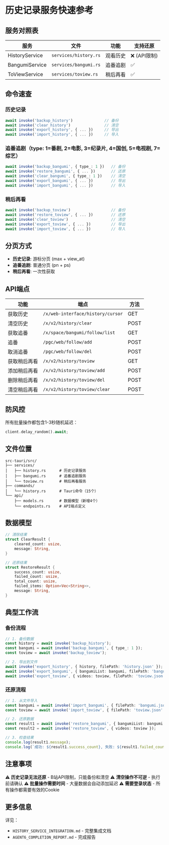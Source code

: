 # 历史记录服务快速参考

## 服务对照表

| 服务 | 文件 | 功能 | 支持还原 |
|------|------|------|----------|
| HistoryService | `services/history.rs` | 观看历史 | ❌ (API限制) |
| BangumiService | `services/bangumi.rs` | 追番追剧 | ✅ |
| ToViewService | `services/toview.rs` | 稍后再看 | ✅ |

## 命令速查

### 历史记录
```typescript
await invoke('backup_history')              // 备份
await invoke('clear_history')               // 清空
await invoke('export_history', { ... })     // 导出
await invoke('import_history', { ... })     // 导入
```

### 追番追剧（type: 1=番剧, 2=电影, 3=纪录片, 4=国创, 5=电视剧, 7=综艺）
```typescript
await invoke('backup_bangumi', { type_: 1 })   // 备份
await invoke('restore_bangumi', { ... })       // 还原
await invoke('clear_bangumi', { type_: 1 })    // 清空
await invoke('export_bangumi', { ... })        // 导出
await invoke('import_bangumi', { ... })        // 导入
```

### 稍后再看
```typescript
await invoke('backup_toview')                  // 备份
await invoke('restore_toview', { ... })        // 还原
await invoke('clear_toview')                   // 清空
await invoke('export_toview', { ... })         // 导出
await invoke('import_toview', { ... })         // 导入
```

## 分页方式

- **历史记录**: 游标分页 (max + view_at)
- **追番追剧**: 普通分页 (pn + ps)
- **稍后再看**: 一次性获取

## API端点

| 功能 | 端点 | 方法 |
|------|------|------|
| 获取历史 | `/x/web-interface/history/cursor` | GET |
| 清空历史 | `/x/v2/history/clear` | POST |
| 获取追番 | `/x/space/bangumi/follow/list` | GET |
| 追番 | `/pgc/web/follow/add` | POST |
| 取消追番 | `/pgc/web/follow/del` | POST |
| 获取稍后再看 | `/x/v2/history/toview` | GET |
| 添加稍后再看 | `/x/v2/history/toview/add` | POST |
| 删除稍后再看 | `/x/v2/history/toview/del` | POST |
| 清空稍后再看 | `/x/v2/history/toview/clear` | POST |

## 防风控

所有批量操作都包含1-3秒随机延迟：
```rust
client.delay_random().await;
```

## 文件位置

```
src-tauri/src/
├── services/
│   ├── history.rs      # 历史记录服务
│   ├── bangumi.rs      # 追番追剧服务
│   └── toview.rs       # 稍后再看服务
├── commands/
│   └── history.rs      # Tauri命令（15个）
└── api/
    ├── models.rs       # 数据模型（新增4个）
    └── endpoints.rs    # API端点定义
```

## 数据模型

```rust
// 清除结果
struct ClearResult {
    cleared_count: usize,
    message: String,
}

// 还原结果
struct RestoreResult {
    success_count: usize,
    failed_count: usize,
    total_count: usize,
    failed_items: Option<Vec<String>>,
    message: String,
}
```

## 典型工作流

### 备份流程
```typescript
// 1. 备份数据
const history = await invoke('backup_history');
const bangumi = await invoke('backup_bangumi', { type_: 1 });
const toview = await invoke('backup_toview');

// 2. 导出到文件
await invoke('export_history', { history, filePath: 'history.json' });
await invoke('export_bangumi', { bangumiList: bangumi, filePath: 'bangumi.json' });
await invoke('export_toview', { videos: toview, filePath: 'toview.json' });
```

### 还原流程
```typescript
// 1. 从文件导入
const bangumi = await invoke('import_bangumi', { filePath: 'bangumi.json' });
const toview = await invoke('import_toview', { filePath: 'toview.json' });

// 2. 还原数据
const result1 = await invoke('restore_bangumi', { bangumiList: bangumi });
const result2 = await invoke('restore_toview', { videos: toview });

// 3. 检查结果
console.log(result1.message);
console.log(`成功: ${result1.success_count}, 失败: ${result1.failed_count}`);
```

## 注意事项

⚠️ **历史记录无法还原** - B站API限制，只能备份和清空
⚠️ **清空操作不可逆** - 执行前请确认
⚠️ **批量操作需要时间** - 大量数据会自动添加延迟
⚠️ **需要登录状态** - 所有操作都需要有效的Cookie

## 更多信息

详见：
- `HISTORY_SERVICE_INTEGRATION.md` - 完整集成文档
- `AGENT6_COMPLETION_REPORT.md` - 完成报告
